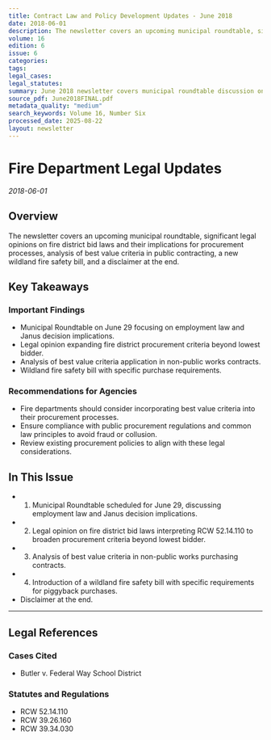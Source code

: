 ```yaml
---
title: Contract Law and Policy Development Updates - June 2018
date: 2018-06-01
description: The newsletter covers an upcoming municipal roundtable, significant legal opinions on fire district bid laws and their implications for procurement processes, analysis of best value criteria in public contracting, a new wildland fire safety bill, and a disclaimer at the end.
volume: 16
edition: 6
issue: 6
categories: 
tags: 
legal_cases: 
legal_statutes: 
summary: June 2018 newsletter covers municipal roundtable discussion on employment law and Janus decision implications, analyzes significant Attorney General opinion on fire district bid laws under RCW 52.14.110 expanding procurement criteria beyond lowest bidder, examines best value criteria application in public contracting including Butler v. Federal Way School District, and discusses new wildland fire safety bill requirements.
source_pdf: June2018FINAL.pdf
metadata_quality: "medium"
search_keywords: Volume 16, Number Six
processed_date: 2025-08-22
layout: newsletter
---
```



# Fire Department Legal Updates

*2018-06-01*

## Overview

The newsletter covers an upcoming municipal roundtable, significant legal opinions on fire district bid laws and their implications for procurement processes, analysis of best value criteria in public contracting, a new wildland fire safety bill, and a disclaimer at the end.

## Key Takeaways

### Important Findings

- Municipal Roundtable on June 29 focusing on employment law and Janus decision implications.
- Legal opinion expanding fire district procurement criteria beyond lowest bidder.
- Analysis of best value criteria application in non-public works contracts.
- Wildland fire safety bill with specific purchase requirements.

### Recommendations for Agencies

- Fire departments should consider incorporating best value criteria into their procurement processes.
- Ensure compliance with public procurement regulations and common law principles to avoid fraud or collusion.
- Review existing procurement policies to align with these legal considerations.

## In This Issue

- 1. Municipal Roundtable scheduled for June 29, discussing employment law and Janus decision implications.
- 2. Legal opinion on fire district bid laws interpreting RCW 52.14.110 to broaden procurement criteria beyond lowest bidder.
- 3. Analysis of best value criteria in non-public works purchasing contracts.
- 4. Introduction of a wildland fire safety bill with specific requirements for piggyback purchases.
- Disclaimer at the end.

---

## Legal References

### Cases Cited

- Butler v. Federal Way School District

### Statutes and Regulations

- RCW 52.14.110
- RCW 39.26.160
- RCW 39.34.030


